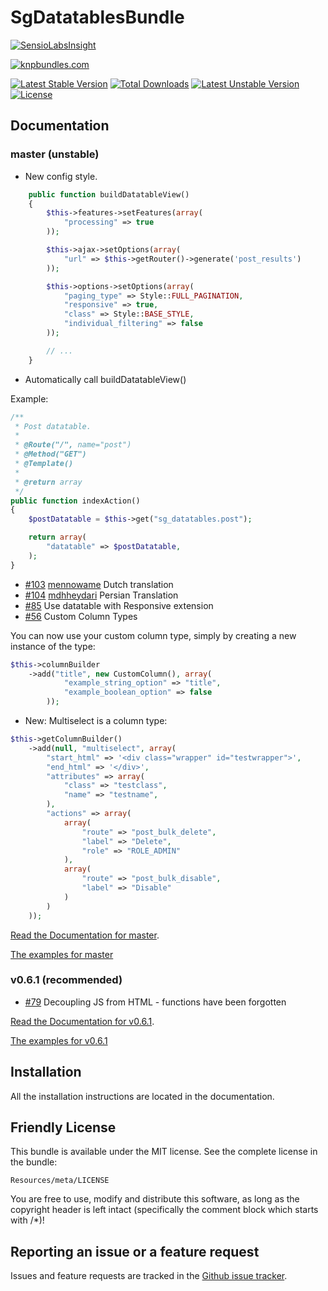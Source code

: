 # SgDatatablesBundle

[![SensioLabsInsight](https://insight.sensiolabs.com/projects/61803d08-17ab-4a69-ad13-6ec448762332/big.png)](https://insight.sensiolabs.com/projects/61803d08-17ab-4a69-ad13-6ec448762332)

[![knpbundles.com](http://knpbundles.com/stwe/DatatablesBundle/badge)](http://knpbundles.com/stwe/DatatablesBundle)

[![Latest Stable Version](https://poser.pugx.org/sg/datatablesbundle/v/stable)](https://packagist.org/packages/sg/datatablesbundle) [![Total Downloads](https://poser.pugx.org/sg/datatablesbundle/downloads)](https://packagist.org/packages/sg/datatablesbundle) [![Latest Unstable Version](https://poser.pugx.org/sg/datatablesbundle/v/unstable)](https://packagist.org/packages/sg/datatablesbundle) [![License](https://poser.pugx.org/sg/datatablesbundle/license)](https://packagist.org/packages/sg/datatablesbundle)

## Documentation

### master (unstable)

- New config style.

``` php
    public function buildDatatableView()
    {
        $this->features->setFeatures(array(
            "processing" => true
        ));

        $this->ajax->setOptions(array(
            "url" => $this->getRouter()->generate('post_results')
        ));

        $this->options->setOptions(array(
            "paging_type" => Style::FULL_PAGINATION,
            "responsive" => true,
            "class" => Style::BASE_STYLE,
            "individual_filtering" => false
        ));

        // ...
    }
```

- Automatically call buildDatatableView()

Example:

``` php
/**
 * Post datatable.
 *
 * @Route("/", name="post")
 * @Method("GET")
 * @Template()
 *
 * @return array
 */
public function indexAction()
{
    $postDatatable = $this->get("sg_datatables.post");

    return array(
        "datatable" => $postDatatable,
    );
}
```

- [#103](https://github.com/stwe/DatatablesBundle/pull/103) [mennowame](https://github.com/mennowame) Dutch translation
- [#104](https://github.com/stwe/DatatablesBundle/pull/104) [mdhheydari](https://github.com/mdhheydari) Persian Translation
- [#85](https://github.com/stwe/DatatablesBundle/issues/85) Use datatable with Responsive extension
- [#56](https://github.com/stwe/DatatablesBundle/issues/56) Custom Column Types

You can now use your custom column type, simply by creating a new instance of the type:

``` php
$this->columnBuilder
    ->add("title", new CustomColumn(), array(
            "example_string_option" => "title",
            "example_boolean_option" => false
        ));
```

- New: Multiselect is a column type:

``` php
$this->getColumnBuilder()
    ->add(null, "multiselect", array(
        "start_html" => '<div class="wrapper" id="testwrapper">',
        "end_html" => '</div>',
        "attributes" => array(
            "class" => "testclass",
            "name" => "testname",
        ),
        "actions" => array(
            array(
                "route" => "post_bulk_delete",
                "label" => "Delete",
                "role" => "ROLE_ADMIN"
            ),
            array(
                "route" => "post_bulk_disable",
                "label" => "Disable"
            )
        )
    ));
```

[Read the Documentation for master](https://github.com/stwe/DatatablesBundle/blob/master/Resources/doc/index.md).

[The examples for master](https://github.com/stwe/DatatablesBundle/blob/master/Resources/doc/example.md)

### v0.6.1 (recommended)

- [#79](https://github.com/stwe/DatatablesBundle/issues/79) Decoupling JS from HTML - functions have been forgotten

[Read the Documentation for v0.6.1](https://github.com/stwe/DatatablesBundle/blob/v0.6.1/Resources/doc/index.md).

[The examples for v0.6.1](https://github.com/stwe/DatatablesBundle/blob/v0.6.1/Resources/doc/example.md)

## Installation

All the installation instructions are located in the documentation.

## Friendly License

This bundle is available under the MIT license. See the complete license in the bundle:

    Resources/meta/LICENSE

You are free to use, modify and distribute this software, as long as the copyright header is left intact (specifically the comment block which starts with /*)!

## Reporting an issue or a feature request

Issues and feature requests are tracked in the [Github issue tracker](https://github.com/stwe/DatatablesBundle/issues).
